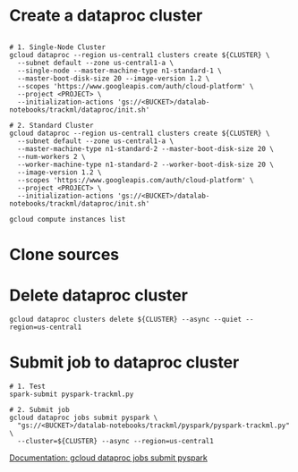 # Create a dataproc cluster
~~~~

# 1. Single-Node Cluster 
gcloud dataproc --region us-central1 clusters create ${CLUSTER} \
  --subnet default --zone us-central1-a \
  --single-node --master-machine-type n1-standard-1 \
  --master-boot-disk-size 20 --image-version 1.2 \
  --scopes 'https://www.googleapis.com/auth/cloud-platform' \
  --project <PROJECT> \
  --initialization-actions 'gs://<BUCKET>/datalab-notebooks/trackml/dataproc/init.sh'

# 2. Standard Cluster 
gcloud dataproc --region us-central1 clusters create ${CLUSTER} \
  --subnet default --zone us-central1-a \
  --master-machine-type n1-standard-2 --master-boot-disk-size 20 \
  --num-workers 2 \
  --worker-machine-type n1-standard-2 --worker-boot-disk-size 20 \
  --image-version 1.2 \
  --scopes 'https://www.googleapis.com/auth/cloud-platform' \
  --project <PROJECT> \
  --initialization-actions 'gs://<BUCKET>/datalab-notebooks/trackml/dataproc/init.sh'

gcloud compute instances list
~~~~

# Clone sources

# Delete dataproc cluster
~~~~
gcloud dataproc clusters delete ${CLUSTER} --async --quiet --region=us-central1
~~~~

# Submit job to dataproc cluster

~~~~
# 1. Test
spark-submit pyspark-trackml.py

# 2. Submit job
gcloud dataproc jobs submit pyspark \
  "gs://<BUCKET>/datalab-notebooks/trackml/pyspark/pyspark-trackml.py" \
  --cluster=${CLUSTER} --async --region=us-central1
~~~~
[Documentation: gcloud dataproc jobs submit pyspark](https://cloud.google.com/sdk/gcloud/reference/dataproc/jobs/submit/pyspark)
